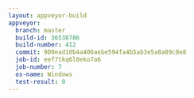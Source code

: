 ```yaml
---
layout: appveyor-build
appveyor:
  branch: master
  build-id: 36538786
  build-number: 412
  commit: 900ead10b4a406aebe594fa4b5ab3e5a8a89c8e8
  job-id: eef7tkq6l0eko7a6
  job-number: 7
  os-name: Windows
  test-result: 0
---
```

